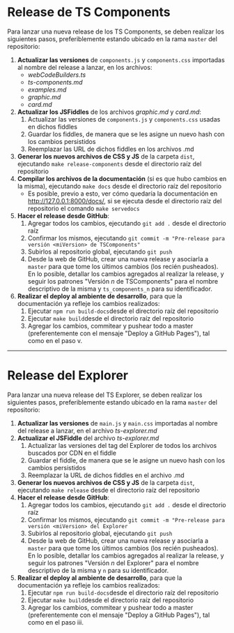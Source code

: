 # Release de TS Components

Para lanzar una nueva release de los TS Components, se deben realizar los siguientes pasos, preferiblemente estando ubicado en la rama `master` del repositorio:

1. **Actualizar las versiones** de `components.js` y `components.css` importadas al nombre del release a lanzar, en los archivos:
 	- *webCodeBuilders.ts*
 	- *ts-components.md*
	- *examples.md*
 	- *graphic.md*
 	- *card.md*
2. **Actualizar los JSFiddles** de los archivos *graphic.md* y *card.md*:
	1. Actualizar las versiones de `components.js` y `components.css` usadas en dichos fiddles
	2. Guardar los fiddles, de manera que se les asigne un nuevo hash con los cambios persistidos
	3. Reemplazar las URL de dichos fiddles en los archivos .md
3. **Generar los nuevos archivos de CSS y JS** de la carpeta `dist`, ejecutando `make release-components` desde el directorio raíz del repositorio
4. **Compilar los archivos de la documentación** (si es que hubo cambios en la misma), ejecutando `make docs` desde el directorio raíz del repositorio
	- Es posible, previo a esto, ver cómo quedaría la documentación en http://127.0.0.1:8000/docs/, si se ejecuta desde el directorio raíz del repositorio el comando `make servedocs`
5. **Hacer el release desde GitHub**:
	1. Agregar todos los cambios, ejecutando `git add .` desde el directorio raíz
	2. Confirmar los mismos, ejecutando `git commit -m "Pre-release para versión <miVersion> de TSComponents"`
	3. Subirlos al repositorio global, ejecutando `git push`
	4. Desde la web de GitHub, crear una nueva release y asociarla a `master` para que tome los últimos cambios (los recién pusheados). En lo posible, detallar los cambios agregados al realizar la release, y seguir los patrones "Versión _n_ de TSComponents" para el nombre descriptivo de la misma y `ts_components_n` para su identificador.
6. **Realizar el deploy al ambiente de desarrollo**, para que la documentación ya refleje los cambios realizados:
	1. Ejecutar `npm run build-docs`desde el directorio raíz del repositorio
	2. Ejecutar `make build`desde el directorio raíz del repositorio
	3. Agregar los cambios, commitear y pushear todo a master (preferentemente con el mensaje "Deploy a GitHub Pages"), tal como en el paso v.
---
# Release del Explorer
Para lanzar una nueva release del TS Explorer, se deben realizar los siguientes pasos, preferiblemente estando ubicado en la rama `master` del repositorio:

1. **Actualizar las versiones** de `main.js` y `main.css` importadas al nombre del release a lanzar, en el archivo _ts-explorer.md_
2. **Actualizar el JSFiddle** del archivo _ts-explorer.md_
	1. Actualizar las versiones del tag del Explorer de todos los archivos buscados por CDN en el fiddle
	2. Guardar el fiddle, de manera que se le asigne un nuevo hash con los cambios persistidos
	3. Reemplazar la URL de dichos fiddles en el archivo .md
3. **Generar los nuevos archivos de CSS y JS** de la carpeta `dist`, ejecutando `make release` desde el directorio raíz del repositorio
4. **Hacer el release desde GitHub**:
	1. Agregar todos los cambios, ejecutando `git add .` desde el directorio raíz
	2. Confirmar los mismos, ejecutando `git commit -m "Pre-release para versión <miVersion> del Explorer`
	3. Subirlos al repositorio global, ejecutando `git push`
	4. Desde la web de GitHub, crear una nueva release y asociarla a `master` para que tome los últimos cambios (los recién pusheados). En lo posible, detallar los cambios agregados al realizar la release, y seguir los patrones "Versión _n_ del Explorer" para el nombre descriptivo de la misma y `n` para su identificador.
5. **Realizar el deploy al ambiente de desarrollo**, para que la documentación ya refleje los cambios realizados:
	1. Ejecutar `npm run build-docs`desde el directorio raíz del repositorio
	2. Ejecutar `make build`desde el directorio raíz del repositorio
	3. Agregar los cambios, commitear y pushear todo a master (preferentemente con el mensaje "Deploy a GitHub Pages"), tal como en el paso iii.